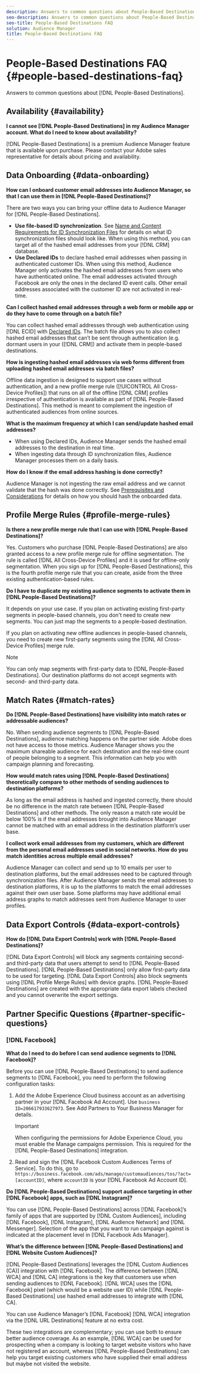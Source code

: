 ```yaml
---
description: Answers to common questions about People-Based Destinations.  
seo-description: Answers to common questions about People-Based Destinations.  
seo-title: People-Based Destinations FAQ
solution: Audience Manager
title: People-Based Destinations FAQ
---
```


# People-Based Destinations FAQ {#people-based-destinations-faq}

Answers to common questions about [!DNL People-Based Destinations].

## Availability {#availability}

**I cannot see [!DNL People-Based Destinations] in my Audience Manager account. What do I need to know about availability?**

[!DNL People-Based Destinations] is a premium Audience Manager feature that is available upon purchase. Please contact your Adobe sales representative for details about pricing and availability.

## Data Onboarding {#data-onboarding}

**How can I onboard customer email addresses into Audience Manager, so that I can use them in [!DNL People-Based Destinations]?**

There are two ways you can bring your offline data to Audience Manager for [!DNL People-Based Destinations].

* **Use file-based ID synchronization**. See [Name and Content Requirements for ID Synchronization Files](../integration/sending-audience-data/batch-data-transfer-explained/id-sync-file-based.md) for details on what ID synchronization files should look like. When using this method, you can target all of the hashed email addresses from your [!DNL CRM] database.
* **Use Declared IDs** to declare hashed email addresses when passing in authenticated customer IDs. When using this method, Audience Manager only activates the hashed email addresses from users who have authenticated online. The email addresses activated through Facebook are only the ones in the declared ID event calls. Other email addresses associated with the customer ID are not activated in real-time.

**Can I collect hashed email addresses through a web form or mobile app or do they have to come through on a batch file?**

You can collect hashed email addresses through web authentication using [!DNL ECID] with [Declared IDs](../features/declared-ids.md). The batch file allows you to also collect hashed email addresses that can’t be sent through authentication (e.g. dormant users in your ([!DNL CRM]) and activate them in people-based destinations.

**How is ingesting hashed email addresses via web forms different from uploading hashed email addresses via batch files?**

Offline data ingestion is designed to support use cases without authentication, and a new profile merge rule ([!UICONTROL All Cross-Device Profiles]) that runs on all of the offline [!DNL CRM] profiles irrespective of authentication is available as part of [!DNL People-Based Destinations]. This method is meant to complement the ingestion of authenticated audiences from online sources.

**What is the maximum frequency at which I can send/update hashed email addresses?**

* When using Declared IDs, Audience Manager sends the hashed email addresses to the destination in real time.
* When ingesting data through ID synchronization files, Audience Manager processes them on a daily basis.

**How do I know if the email address hashing is done correctly?**

Audience Manager is not ingesting the raw email address and we cannot validate that the hash was done correctly. See [Prerequisites and Considerations](../features/destinations/people-based-destinations-prerequisites.md) for details on how you should hash the onboarded data.

## Profile Merge Rules {#profile-merge-rules}

**Is there a new profile merge rule that I can use with [!DNL People-Based Destinations]?**

Yes. Customers who purchase [!DNL People-Based Destinations] are also granted access to a new profile merge rule for offline segmentation. The rule is called [!DNL All Cross-Device Profiles] and it is used for offline-only segmentation. When you sign up for [!DNL People-Based Destinations], this is the fourth profile merge rule that you can create, aside from the three existing authentication-based rules.

**Do I have to duplicate my existing audience segments to activate them in [!DNL People-Based Destinations]?**

It depends on your use case. If you plan on activating existing first-party segments in people-based channels, you don't need to create new segments. You can just map the segments to a people-based destination.

If you plan on activating new offline audiences in people-based channels, you need to create new first-party segments using the [!DNL All Cross-Device Profiles] merge rule.
>[!NOTE]
>
> You can only map segments with first-party data to [!DNL People-Based Destinations]. Our destination platforms do not accept segments with second- and third-party data.

## Match Rates {#match-rates}

**Do [!DNL People-Based Destinations] have visibility into match rates or addressable audiences?**

No. When sending audience segments to [!DNL People-Based Destinations], audience matching happens on the partner side. Adobe does not have access to those metrics. Audience Manager shows you the maximum shareable audience for each destination and the real-time count of people belonging to a segment. This information can help you with campaign planning and forecasting.

**How would match rates using [!DNL People-Based Destinations] theoretically compare to other methods of sending audiences to destination platforms?**

As long as the email address is hashed and ingested correctly, there should be no difference in the match rate between [!DNL People-Based Destinations] and other methods. The only reason a match rate would be below 100% is if the email addresses brought into Audience Manager cannot be matched with an email address in the destination platform’s user base.

**I collect work email addresses from my customers, which are different from the personal email addresses used in social networks. How do you match identities across multiple email addresses?**

Audience Manager can collect and send up to 10 emails per user to destination platforms, but the email addresses need to be captured through synchronization files. After Audience Manager sends the email addresses to destination platforms, it is up to the platforms to match the email addresses against their own user base. Some platforms may have additional email address graphs to match addresses sent from Audience Manager to user profiles.

## Data Export Controls {#data-export-controls}

**How do [!DNL Data Export Controls] work with [!DNL People-Based Destinations]?**

[!DNL Data Export Controls] will block any segments containing second- and third-party data that users attempt to send to [!DNL People-Based Destinations]. [!DNL People-Based Destinations] only allow first-party data to be used for targeting. [!DNL Data Export Controls] also block segments using [!DNL Profile Merge Rules] with device graphs. [!DNL People-Based Destinations] are created with the appropriate data export labels checked and you cannot overwrite the export settings.

## Partner Specific Questions {#partner-specific-questions}

### [!DNL Facebook]

**What do I need to do before I can send audience segments to [!DNL Facebook]?**

Before you can use [!DNL People-Based Destinations] to send audience segments to [!DNL Facebook], you need to perform the following configuration tasks:

1. Add the Adobe Experience Cloud business account as an advertising partner in your [!DNL Facebook Ad Account]. Use `business ID=206617933627973`. See Add Partners to Your Business Manager for details.

    >[!IMPORTANT]
    >
    > When configuring the permissions for Adobe Experience Cloud, you must enable the Manage campaigns permission. This is required for the [!DNL People-Based Destinations] integration.

1. Read and sign the [!DNL Facebook Custom Audiences Terms of Service]. To do this, go to `https://business.facebook.com/ads/manage/customaudiences/tos/?act=[accountID]`, where `accountID` is your [!DNL Facebook Ad Account ID].

**Do [!DNL People-Based Destinations] support audience targeting in other [!DNL Facebook] apps, such as [!DNL Instagram]?**

You can use [!DNL People-Based Destinations] across [!DNL Facebook]’s family of apps that are supported by [!DNL Custom Audiences], including [!DNL Facebook], [!DNL Instagram], [!DNL Audience Network] and [!DNL Messenger]. Selection of the app that you want to run campaign against is indicated at the placement level in [!DNL Facebook Ads Manager].

**What’s the difference between [!DNL People-Based Destinations] and [!DNL Website Custom Audiences]?**

[!DNL People-Based Destinations] leverages the [!DNL Custom Audiences (CA)] integration with [!DNL Facebook]. The difference between [!DNL WCA] and [!DNL CA] integrations is the key that customers use when sending audiences to [!DNL Facebook]. [!DNL WCA] uses the [!DNL Facebook] pixel (which would be a website user ID) while [!DNL People-Based Destinations] use hashed email addresses to integrate with [!DNL CA].

You can use Audience Manager’s [!DNL Facebook] [!DNL WCA] integration via the [!DNL URL Destinations] feature at no extra cost.

These two integrations are complementary; you can use both to ensure better audience coverage. As an example, [!DNL WCA] can be used for prospecting when a company is looking to target website visitors who have not registered an account, whereas [!DNL People-Based Destinations] can help you target existing customers who have supplied their email address but maybe not visited the website.
